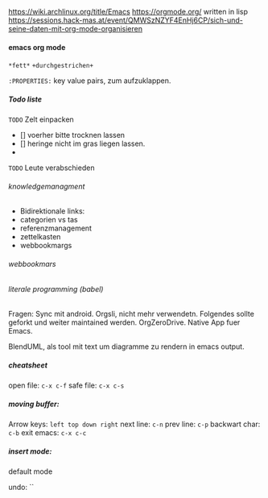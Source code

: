 https://wiki.archlinux.org/title/Emacs
https://orgmode.org/ written in lisp
https://sessions.hack-mas.at/event/QMWSzNZYF4EnHj6CP/sich-und-seine-daten-mit-org-mode-organisieren

#### emacs org mode

`*fett*` 
`+durchgestrichen+`

`:PROPERTIES:` key value pairs, zum aufzuklappen. 

##### Todo liste 

`TODO` Zelt einpacken
- [] voerher bitte trocknen lassen
- [] heringe nicht im gras liegen lassen. 
- 
`TODO` Leute verabschieden

###### knowledgemanagment

- Bidirektionale links:
- categorien vs tas
- referenzmanagement
- zettelkasten
- webbookmargs

###### webbookmars
###### literale programming (babel)

Fragen: 
Sync mit android.
Orgsli, nicht mehr verwendetn. Folgendes sollte geforkt und weiter maintained werden. 
OrgZeroDrive. Native App fuer Emacs. 

BlendUML, als tool mit text um diagramme zu rendern in emacs output. 

##### cheatsheet

open file: `c-x c-f`
safe file: `c-x c-s`

##### moving buffer:

Arrow keys: `left top down right`
next line: `c-n`
prev line: `c-p`
backwart char: `c-b`
exit emacs: `c-x c-c`

##### insert mode:

default mode

undo: ``
